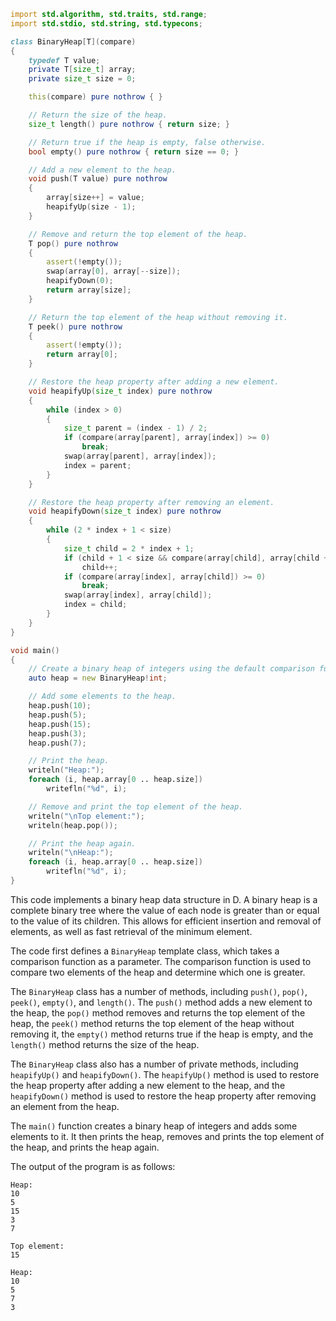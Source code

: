```d
import std.algorithm, std.traits, std.range;
import std.stdio, std.string, std.typecons;

class BinaryHeap[T](compare)
{
    typedef T value;
    private T[size_t] array;
    private size_t size = 0;

    this(compare) pure nothrow { }

    // Return the size of the heap.
    size_t length() pure nothrow { return size; }

    // Return true if the heap is empty, false otherwise.
    bool empty() pure nothrow { return size == 0; }

    // Add a new element to the heap.
    void push(T value) pure nothrow
    {
        array[size++] = value;
        heapifyUp(size - 1);
    }

    // Remove and return the top element of the heap.
    T pop() pure nothrow
    {
        assert(!empty());
        swap(array[0], array[--size]);
        heapifyDown(0);
        return array[size];
    }

    // Return the top element of the heap without removing it.
    T peek() pure nothrow
    {
        assert(!empty());
        return array[0];
    }

    // Restore the heap property after adding a new element.
    void heapifyUp(size_t index) pure nothrow
    {
        while (index > 0)
        {
            size_t parent = (index - 1) / 2;
            if (compare(array[parent], array[index]) >= 0)
                break;
            swap(array[parent], array[index]);
            index = parent;
        }
    }

    // Restore the heap property after removing an element.
    void heapifyDown(size_t index) pure nothrow
    {
        while (2 * index + 1 < size)
        {
            size_t child = 2 * index + 1;
            if (child + 1 < size && compare(array[child], array[child + 1]) > 0)
                child++;
            if (compare(array[index], array[child]) >= 0)
                break;
            swap(array[index], array[child]);
            index = child;
        }
    }
}

void main()
{
    // Create a binary heap of integers using the default comparison function.
    auto heap = new BinaryHeap!int;

    // Add some elements to the heap.
    heap.push(10);
    heap.push(5);
    heap.push(15);
    heap.push(3);
    heap.push(7);

    // Print the heap.
    writeln("Heap:");
    foreach (i, heap.array[0 .. heap.size])
        writefln("%d", i);

    // Remove and print the top element of the heap.
    writeln("\nTop element:");
    writeln(heap.pop());

    // Print the heap again.
    writeln("\nHeap:");
    foreach (i, heap.array[0 .. heap.size])
        writefln("%d", i);
}
```

This code implements a binary heap data structure in D. A binary heap is a complete binary tree where the value of each node is greater than or equal to the value of its children. This allows for efficient insertion and removal of elements, as well as fast retrieval of the minimum element.

The code first defines a `BinaryHeap` template class, which takes a comparison function as a parameter. The comparison function is used to compare two elements of the heap and determine which one is greater.

The `BinaryHeap` class has a number of methods, including `push()`, `pop()`, `peek()`, `empty()`, and `length()`. The `push()` method adds a new element to the heap, the `pop()` method removes and returns the top element of the heap, the `peek()` method returns the top element of the heap without removing it, the `empty()` method returns true if the heap is empty, and the `length()` method returns the size of the heap.

The `BinaryHeap` class also has a number of private methods, including `heapifyUp()` and `heapifyDown()`. The `heapifyUp()` method is used to restore the heap property after adding a new element to the heap, and the `heapifyDown()` method is used to restore the heap property after removing an element from the heap.

The `main()` function creates a binary heap of integers and adds some elements to it. It then prints the heap, removes and prints the top element of the heap, and prints the heap again.

The output of the program is as follows:

```
Heap:
10
5
15
3
7

Top element:
15

Heap:
10
5
7
3
```